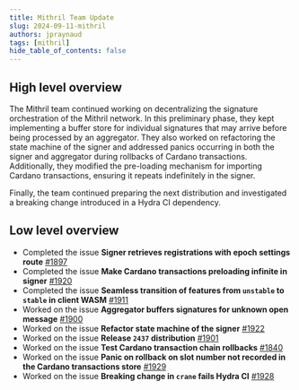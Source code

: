 ```yaml
---
title: Mithril Team Update
slug: 2024-09-11-mithril
authors: jpraynaud
tags: [mithril]
hide_table_of_contents: false
---
```


## High level overview

The Mithril team continued working on decentralizing the signature orchestration of the Mithril network. In this preliminary phase, they kept implementing a buffer store for individual signatures that may arrive before being processed by an aggregator. They also worked on refactoring the state machine of the signer and addressed panics occurring in both the signer and aggregator during rollbacks of Cardano transactions. Additionally, they modified the pre-loading mechanism for importing Cardano transactions, ensuring it repeats indefinitely in the signer.

Finally, the team continued preparing the next distribution and investigated a breaking change introduced in a Hydra CI dependency.

## Low level overview
- Completed the issue **Signer retrieves registrations with epoch settings route** [#1897](https://github.com/input-output-hk/mithril/issues/1897)
- Completed the issue **Make Cardano transactions preloading infinite in signer** [#1920](https://github.com/input-output-hk/mithril/issues/1920)
- Completed the issue **Seamless transition of features from `unstable` to `stable` in client WASM** [#1911](https://github.com/input-output-hk/mithril/issues/1911)
- Worked on the issue **Aggregator buffers signatures for unknown open message** [#1900](https://github.com/input-output-hk/mithril/issues/1900)
- Worked on the issue **Refactor state machine of the signer** [#1922](https://github.com/input-output-hk/mithril/issues/1922)
- Worked on the issue **Release `2437` distribution** [#1901](https://github.com/input-output-hk/mithril/issues/1901)
- Worked on the issue **Test Cardano transaction chain rollbacks** [#1840](https://github.com/input-output-hk/mithril/issues/1840)
- Worked on the issue **Panic on rollback on slot number not recorded in the Cardano transactions store** [#1929](https://github.com/input-output-hk/mithril/issues/1929)
- Worked on the issue **Breaking change in `crane` fails Hydra CI** [#1928](https://github.com/input-output-hk/mithril/issues/1928)




